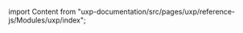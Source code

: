 
import Content from "uxp-documentation/src/pages/uxp/reference-js/Modules/uxp/index";

<Content query="product=xd"/>
